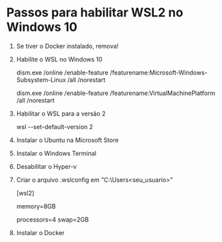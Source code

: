 # Passos para habilitar WSL2 no Windows 10

1) Se tiver o Docker instalado, remova!

2) Habilite o WSL no Windows 10

    dism.exe /online /enable-feature /featurename:Microsoft-Windows-Subsystem-Linux /all /norestart

    dism.exe /online /enable-feature /featurename:VirtualMachinePlatform /all /norestart

3) Habilitar o WSL para a versão 2

    wsl --set-default-version 2

4) Instalar o Ubuntu na Microsoft Store

5) Instalar o Windows Terminal

6) Desabilitar o Hyper-v

7) Criar o arquivo .wslconfig em "C:\Users\<seu_usuario>"

    [wsl2]
    
    memory=8GB
    
    processors=4
    swap=2GB

8) Instalar o Docker
